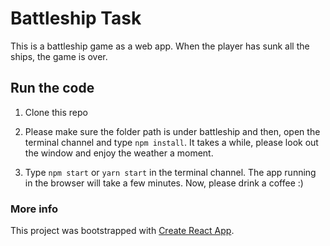 # Battleship Task

This is a battleship game as a web app. When the player has sunk all the ships, the game is over.

## Run the code

1. Clone this repo

2. Please make sure the folder path is under battleship and then,
   open the terminal channel and type `npm install`.
   It takes a while, please look out the window and enjoy the weather a moment.

3. Type `npm start` or `yarn start` in the terminal channel.
   The app running in the browser will take a few minutes.
   Now, please drink a coffee :)

### More info

This project was bootstrapped with [Create React App](https://github.com/facebook/create-react-app).
